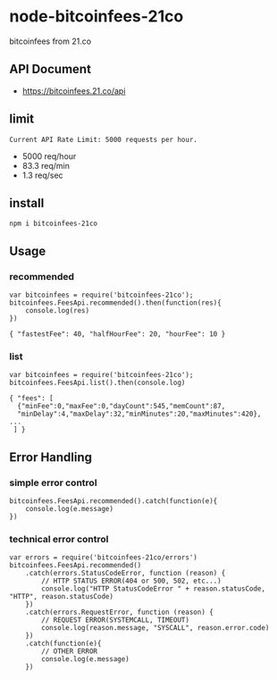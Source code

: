 # node-bitcoinfees-21co
bitcoinfees from 21.co

## API Document

* https://bitcoinfees.21.co/api

## limit

```
Current API Rate Limit: 5000 requests per hour.
```

* 5000 req/hour
* 83.3 req/min
* 1.3 req/sec

## install

```
npm i bitcoinfees-21co
```

## Usage

### recommended

```
var bitcoinfees = require('bitcoinfees-21co');
bitcoinfees.FeesApi.recommended().then(function(res){
    console.log(res)
})
```

```
{ "fastestFee": 40, "halfHourFee": 20, "hourFee": 10 }
```

### list

```
var bitcoinfees = require('bitcoinfees-21co');
bitcoinfees.FeesApi.list().then(console.log)
```

```
{ "fees": [ 
  {"minFee":0,"maxFee":0,"dayCount":545,"memCount":87,
  "minDelay":4,"maxDelay":32,"minMinutes":20,"maxMinutes":420},
...
 ] }
```

## Error Handling

### simple error control

```
bitcoinfees.FeesApi.recommended().catch(function(e){
    console.log(e.message)
})
```

### technical error control

```
var errors = require('bitcoinfees-21co/errors')
bitcoinfees.FeesApi.recommended()
    .catch(errors.StatusCodeError, function (reason) {
        // HTTP STATUS ERROR(404 or 500, 502, etc...)
        console.log("HTTP StatusCodeError " + reason.statusCode, "HTTP", reason.statusCode)
    })
    .catch(errors.RequestError, function (reason) {
        // REQUEST ERROR(SYSTEMCALL, TIMEOUT)
        console.log(reason.message, "SYSCALL", reason.error.code)
    })
    .catch(function(e){
        // OTHER ERROR
        console.log(e.message)
    })
```




